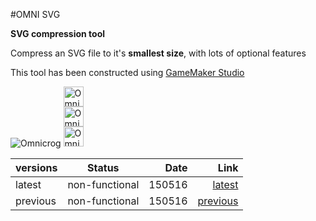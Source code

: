 #OMNI SVG

<defs>
<style>
li {display:inline-block;}
li a {display:block}
a {list-style-type:none;}
</style>
</defs>
<b> SVG compression tool</b>
<p>Compress an SVG file to it's <b>smallest size</b>, with lots of optional features</p>

This tool has been constructed using <a href="http://www.yoyogames.com/gamemaker">GameMaker Studio</a>
<l list-style-type="none">
<li><a>
<img title="Omnicrog" src="https://scontent-lhr3-1.xx.fbcdn.net/v/t1.0-1/p160x160/10858540_10205422314899201_8699371067342511992_n.jpg?oh=cecfb57090eb62cfb6316bb5e8a69777&oe=57A7444C"></img></a>
</li>
<li>
<a href="https://www.facebook.com/omnicrog" >
<img title="Omnicrog on Facebook" width="32px" height="32px"
src="https://camo.githubusercontent.com/9ff6408f24688a2b5e83a0b570d94852b301c71b/68747470733a2f2f64726976652e676f6f676c652e636f6d2f7468756d626e61696c3f69643d30423132496d746859396976465a304974583231774f557474566b552661757468757365723d3026763d3134363332363938383232383326737a3d773332302d683230302d6b"></img>
</a>
<a href="https://github.com/omnicrog">
<img title="Omnicrog on GitHub" width="32px" height="32px"
src="https://camo.githubusercontent.com/fe79cadc35e92d1280c8f117cd5c4da0c0b72201/68747470733a2f2f64726976652e676f6f676c652e636f6d2f7468756d626e61696c3f69643d30423132496d7468593969764659335a5553466c5a535774325533632661757468757365723d3026763d3134363332363938383238333726737a3d773830302d7277"></img>
</a>
<a href="https://twitter.com/omnicrog">
<img title="Omnicrog on Twitter" width="32px" height="32px"
src="https://camo.githubusercontent.com/8a33f79c838baab309da568cdf9185b6d3edf1aa/68747470733a2f2f64726976652e676f6f676c652e636f6d2f7468756d626e61696c3f69643d30423132496d7468593969764656575a504d6d3566557a5257596d382661757468757365723d3026763d3134363332363938383238333726737a3d7738342d683633"></img>
</a>
</li>



</l>



<br>

| versions      |Status         | Date  | Link    |
| ------------- |:-------------:| -----:| -------:|
| latest        | non-functional| 150516| <a href="https://github.com/omnicrog/OMNI_SVG">latest</a>  |
| previous      | non-functional| 150516| <a href="https://github.com/omnicrog/OMNI_SVG/tree/b2c8cd69910212e10ad3bc734e1c5acff272d39b">previous</a>|
